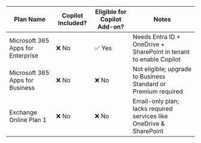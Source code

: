 | Plan Name                          | Copilot Included? | Eligible for Copilot Add-on? | Notes                                                                 |
|-----------------------------------|-------------------|-------------------------------|-----------------------------------------------------------------------|
| Microsoft 365 Apps for Enterprise | ❌ No             | ✅ Yes                        | Needs Entra ID + OneDrive + SharePoint in tenant to enable Copilot   |
| Microsoft 365 Apps for Business   | ❌ No             | ❌ No                         | Not eligible; upgrade to Business Standard or Premium required        |
| Exchange Online Plan 1            | ❌ No             | ❌ No                         | Email-only plan; lacks required services like OneDrive & SharePoint  |
